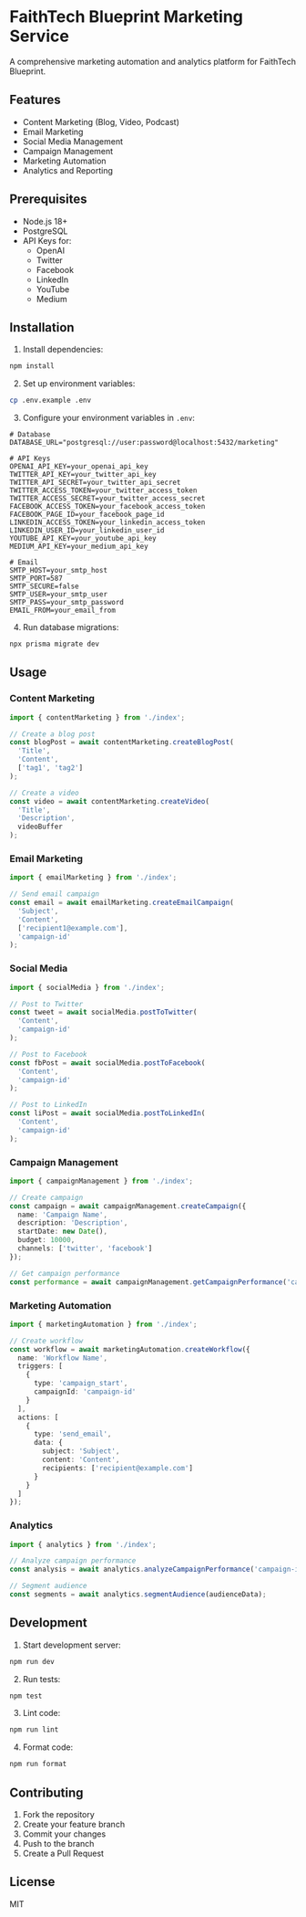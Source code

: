 # FaithTech Blueprint Marketing Service

A comprehensive marketing automation and analytics platform for FaithTech Blueprint.

## Features

- Content Marketing (Blog, Video, Podcast)
- Email Marketing
- Social Media Management
- Campaign Management
- Marketing Automation
- Analytics and Reporting

## Prerequisites

- Node.js 18+
- PostgreSQL
- API Keys for:
  - OpenAI
  - Twitter
  - Facebook
  - LinkedIn
  - YouTube
  - Medium

## Installation

1. Install dependencies:
```bash
npm install
```

2. Set up environment variables:
```bash
cp .env.example .env
```

3. Configure your environment variables in `.env`:
```
# Database
DATABASE_URL="postgresql://user:password@localhost:5432/marketing"

# API Keys
OPENAI_API_KEY=your_openai_api_key
TWITTER_API_KEY=your_twitter_api_key
TWITTER_API_SECRET=your_twitter_api_secret
TWITTER_ACCESS_TOKEN=your_twitter_access_token
TWITTER_ACCESS_SECRET=your_twitter_access_secret
FACEBOOK_ACCESS_TOKEN=your_facebook_access_token
FACEBOOK_PAGE_ID=your_facebook_page_id
LINKEDIN_ACCESS_TOKEN=your_linkedin_access_token
LINKEDIN_USER_ID=your_linkedin_user_id
YOUTUBE_API_KEY=your_youtube_api_key
MEDIUM_API_KEY=your_medium_api_key

# Email
SMTP_HOST=your_smtp_host
SMTP_PORT=587
SMTP_SECURE=false
SMTP_USER=your_smtp_user
SMTP_PASS=your_smtp_password
EMAIL_FROM=your_email_from
```

4. Run database migrations:
```bash
npx prisma migrate dev
```

## Usage

### Content Marketing

```typescript
import { contentMarketing } from './index';

// Create a blog post
const blogPost = await contentMarketing.createBlogPost(
  'Title',
  'Content',
  ['tag1', 'tag2']
);

// Create a video
const video = await contentMarketing.createVideo(
  'Title',
  'Description',
  videoBuffer
);
```

### Email Marketing

```typescript
import { emailMarketing } from './index';

// Send email campaign
const email = await emailMarketing.createEmailCampaign(
  'Subject',
  'Content',
  ['recipient1@example.com'],
  'campaign-id'
);
```

### Social Media

```typescript
import { socialMedia } from './index';

// Post to Twitter
const tweet = await socialMedia.postToTwitter(
  'Content',
  'campaign-id'
);

// Post to Facebook
const fbPost = await socialMedia.postToFacebook(
  'Content',
  'campaign-id'
);

// Post to LinkedIn
const liPost = await socialMedia.postToLinkedIn(
  'Content',
  'campaign-id'
);
```

### Campaign Management

```typescript
import { campaignManagement } from './index';

// Create campaign
const campaign = await campaignManagement.createCampaign({
  name: 'Campaign Name',
  description: 'Description',
  startDate: new Date(),
  budget: 10000,
  channels: ['twitter', 'facebook']
});

// Get campaign performance
const performance = await campaignManagement.getCampaignPerformance('campaign-id');
```

### Marketing Automation

```typescript
import { marketingAutomation } from './index';

// Create workflow
const workflow = await marketingAutomation.createWorkflow({
  name: 'Workflow Name',
  triggers: [
    {
      type: 'campaign_start',
      campaignId: 'campaign-id'
    }
  ],
  actions: [
    {
      type: 'send_email',
      data: {
        subject: 'Subject',
        content: 'Content',
        recipients: ['recipient@example.com']
      }
    }
  ]
});
```

### Analytics

```typescript
import { analytics } from './index';

// Analyze campaign performance
const analysis = await analytics.analyzeCampaignPerformance('campaign-id');

// Segment audience
const segments = await analytics.segmentAudience(audienceData);
```

## Development

1. Start development server:
```bash
npm run dev
```

2. Run tests:
```bash
npm test
```

3. Lint code:
```bash
npm run lint
```

4. Format code:
```bash
npm run format
```

## Contributing

1. Fork the repository
2. Create your feature branch
3. Commit your changes
4. Push to the branch
5. Create a Pull Request

## License

MIT 